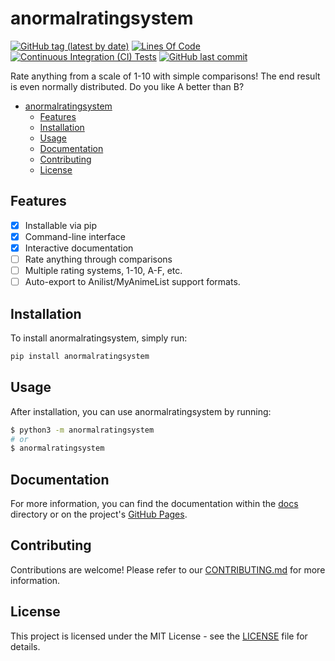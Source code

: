 # anormalratingsystem

[![GitHub tag (latest by date)](https://img.shields.io/github/v/tag/unkokaeru/anormalratingsystem?label=version)](https://github.com/unkokaeru/anormalratingsystem)
[![Lines Of Code](https://tokei.rs/b1/github/unkokaeru/anormalratingsystem?category=code)](https://github.com/unkokaeru/anormalratingsystem)
[![Continuous Integration (CI) Tests](https://img.shields.io/github/actions/workflow/status/unkokaeru/anormalratingsystem/continuous_integration.yml?label=tests)](https://github.com/unkokaeru/anormalratingsystem)
[![GitHub last commit](https://img.shields.io/github/last-commit/unkokaeru/anormalratingsystem)](https://github.com/unkokaeru/anormalratingsystem)

Rate anything from a scale of 1-10 with simple comparisons! The end result is even normally distributed. Do you like A better than B?

- [anormalratingsystem](#anormalratingsystem)
    - [Features](#features)
    - [Installation](#installation)
    - [Usage](#usage)
    - [Documentation](#documentation)
    - [Contributing](#contributing)
    - [License](#license)

## Features

- [x] Installable via pip
- [x] Command-line interface
- [x] Interactive documentation
- [ ] Rate anything through comparisons
- [ ] Multiple rating systems, 1-10, A-F, etc.
- [ ] Auto-export to Anilist/MyAnimeList support formats.

## Installation

To install anormalratingsystem, simply run:

```bash
pip install anormalratingsystem
```

## Usage

After installation, you can use anormalratingsystem by running:

```bash
$ python3 -m anormalratingsystem
# or
$ anormalratingsystem
```

## Documentation
For more information, you can find the documentation within the [docs](./docs/index.html) directory or on the project's [GitHub Pages](https://unkokaeru.github.io/anormalratingsystem/).

## Contributing

Contributions are welcome! Please refer to our [CONTRIBUTING.md](./CONTRIBUTING.md) for more information.

## License

This project is licensed under the MIT License - see the [LICENSE](./LICENSE) file for details.